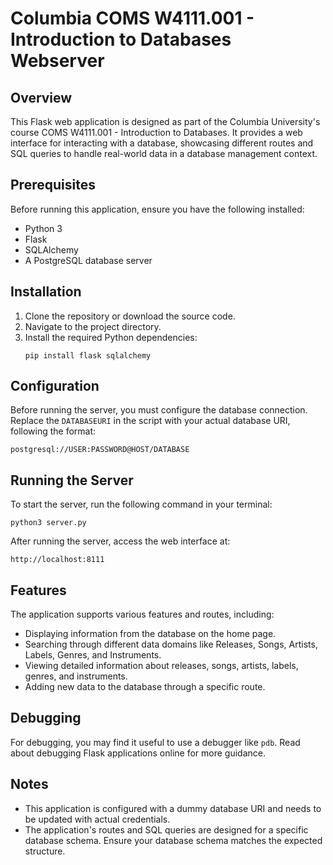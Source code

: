 # Columbia COMS W4111.001 - Introduction to Databases Webserver

## Overview
This Flask web application is designed as part of the Columbia University's course COMS W4111.001 - Introduction to Databases. It provides a web interface for interacting with a database, showcasing different routes and SQL queries to handle real-world data in a database management context.

## Prerequisites
Before running this application, ensure you have the following installed:
- Python 3
- Flask
- SQLAlchemy
- A PostgreSQL database server

## Installation
1. Clone the repository or download the source code.
2. Navigate to the project directory.
3. Install the required Python dependencies:
   ```
   pip install flask sqlalchemy
   ```

## Configuration
Before running the server, you must configure the database connection. Replace the `DATABASEURI` in the script with your actual database URI, following the format:
```
postgresql://USER:PASSWORD@HOST/DATABASE
```

## Running the Server
To start the server, run the following command in your terminal:
```
python3 server.py
```
After running the server, access the web interface at:
```
http://localhost:8111
```

## Features
The application supports various features and routes, including:
- Displaying information from the database on the home page.
- Searching through different data domains like Releases, Songs, Artists, Labels, Genres, and Instruments.
- Viewing detailed information about releases, songs, artists, labels, genres, and instruments.
- Adding new data to the database through a specific route.

## Debugging
For debugging, you may find it useful to use a debugger like `pdb`. Read about debugging Flask applications online for more guidance.

## Notes
- This application is configured with a dummy database URI and needs to be updated with actual credentials.
- The application's routes and SQL queries are designed for a specific database schema. Ensure your database schema matches the expected structure.
